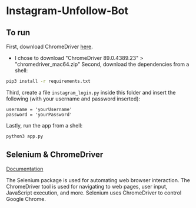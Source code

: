 # Instagram-Unfollow-Bot
## To run
First, download ChromeDriver [here](https://chromedriver.chromium.org/downloads).
- I chose to download "ChromeDriver 89.0.4389.23" > "chromedriver_mac64.zip"
Second, download the dependencies from a shell:
```sh
pip3 install -r requirements.txt
```
Third, create a file `instagram_login.py` inside this folder and insert
the following (with your username and password inserted):
```
username = 'yourUsername'
password = 'yourPassword'
```
Lastly, run the app from a shell:
```sh
python3 app.py
```

## Selenium & ChromeDriver
[Documentation](https://chromedriver.chromium.org/getting-started)

The Selenium package is used for automating web browser interaction.
The ChromeDriver tool is used for navigating to web pages, user input,
JavaScript execution, and more.
Selenium uses ChromeDriver to control Google Chrome.

